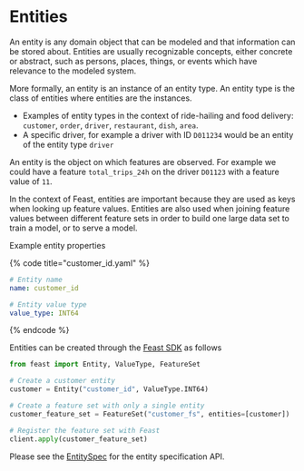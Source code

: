 # Entities

An entity is any domain object that can be modeled and that information can be stored about. Entities are usually recognizable concepts, either concrete or abstract, such as persons, places, things, or events which have relevance to the modeled system.

More formally, an entity is an instance of an entity type. An entity type is the class of entities where entities are the instances.

* Examples of entity types in the context of ride-hailing and food delivery: `customer`, `order`, `driver`, `restaurant`, `dish`, `area`.
* A specific driver, for example a driver with ID `D011234` would be an entity of the entity type `driver`

An entity is the object on which features are observed. For example we could have a feature `total_trips_24h` on the driver `D01123` with a feature value of `11`.

In the context of Feast, entities are important because they are used as keys when looking up feature values. Entities are also used when joining feature values between different feature sets in order to build one large data set to train a model, or to serve a model.

Example entity properties 

{% code title="customer\_id.yaml" %}
```yaml
# Entity name
name: customer_id

# Entity value type
value_type: INT64

```
{% endcode %}

Entities can be created through the [Feast SDK](../getting-started/connecting-to-feast-1/connecting-to-feast.md) as follows

```python
from feast import Entity, ValueType, FeatureSet

# Create a customer entity
customer = Entity("customer_id", ValueType.INT64)

# Create a feature set with only a single entity
customer_feature_set = FeatureSet("customer_fs", entities=[customer])

# Register the feature set with Feast
client.apply(customer_feature_set)
```

Please see the [EntitySpec](https://api.docs.feast.dev/grpc/feast.core.pb.html#EntitySpec) for the entity specification API.

